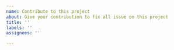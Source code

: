```yaml
---
name: Contribute to this project
about: Give your contribution to fix all issue on this project
title: ''
labels: ''
assignees: ''

---
```



